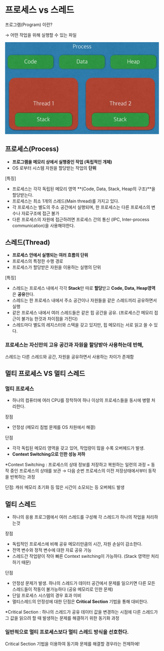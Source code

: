# 프로세스 vs 스레드

프로그램(Program) 이란?

→ 어떤 작업을 위해 실행할 수 있는 파일

![image](./image/PvsT_1.png)

## 프로세스(Process)

- **프로그램을 메모리 상에서 실행중인 작업 (독립적인 개체)**
- OS 로부터 시스템 자원을 할당받는 작업의 **단위**

[특징]

- 프로세스는 각각 독립된 메모리 영역 **(Code, Data, Stack, Heap의 구조)**을 할당받는다.
- 프로세스는 최소 1개의 스레드(Main thread)를 가지고 있다.
- 각 프로세스는 별도의 주소 공간에서 실행되며, 한 프로세스는 다른 프로세스의 변수나 자료구조에 접근 불가
- 다른 프로세스의 자원에 접근하려면 프로세스 간의 통신 (IPC, Inter-process communication)을 사용해야한다.

## 스레드(Thread)

- **프로세스 안에서 실행되는 여러 흐름의 단위**
- 프로세스의 특정한 수행 경로
- 프로세스가 할당받은 자원을 이용하는 실행의 단위

[특징]

- 스레드는 프로세스 내에서 각각 **Stack**만 따로 **할당**받고
  **Code, Data, Heap영역**은 **공유**한다.
- 스레드는 한 프로세스 내에서 주소 공간이나 자원들을 같은 스레드끼리 공유하면서 실행
- 같은 프로세스 내에서 여러 스레드들은 같은 힙 공간을 공유. (프로세스간 메모리 접근이 불가능 한것과 차이점을 가진다)
- 스레드마다 별도의 레지스터와 스택을 갖고 있지만, 힙 메모리는 서로 읽고 쓸 수 있다.

### 프로세스는 자신만의 고유 공간과 자원을 할당받아 사용하는데 반해,

스레드는 다른 스레드와 공간, 자원을 공유하면서 사용하는 차이가 존재함

## 멀티 프로세스 VS 멀티 스레드

### 멀티 프로세스

- 하나의 컴퓨터에 여러 CPU를 장착하여 하나 이상의 프로세스들을 동시에 병렬 처리한다.

장점

- 안정성 (메모리 침범 문제를 OS 차원에서 해결)

단점

- 각각 독립된 메모리 영역을 갖고 있어, 작업량이 많을 수록 오버헤드가 발생.
- **Context Switching으로 인한 성능 저하**

\*Context Switching : 프로세스의 상태 정보를 저장하고 복원하는 일련의 과정 = 동작 중인 프로세스의 상태를 보관 → 다음 순번 프로세스의 이전 저장상태에서부터 동작을 반복하는 과정

단점: 캐쉬 메모리 초기화 등 많은 시간이 소모되는 등 오버헤드 발생

## 멀티 스레드

- 하나의 응용 프로그램에서 여러 스레드를 구성해 각 스레드가 하나의 작업을 처리하는것

장점

- 독립적인 프로세스에 비해 공유 메모리만큼의 시간, 자원 손실이 감소한다.
- 전역 변수와 정적 변수에 대한 자료 공유 가능
- 스레드간 작업량이 작아 빠른 Context switching이 가능하다. (Stack 영역만 처리하기 때문)

단점

- 안정성 문제가 발생. 하나의 스레드가 데이터 공간에서 문제를 일으키면 다른 모든 스레드들이 작동이 불가능하다 (공유 메모리로 인한 문제)
- 단일 프로세스 시스템의 경우 효과 미비
- 멀티스레드의 안정성에 대한 단점은 **Critical Section** 기법을 통해 대비한다.

\*Critical Section : 하나의 스레드가 공유 데이터 값을 변경하는 시점에 다른 스레드가 그 값을 읽으려 할 때 발생하는 문제를 해결하기 위한 동기화 과정

### 일반적으로 멀티 프로세스보다 멀티 스레드 방식을 선호한다.

Critical Section 기법을 이용하여 동기화 문제를 해결할 경우라는 전제하에!
